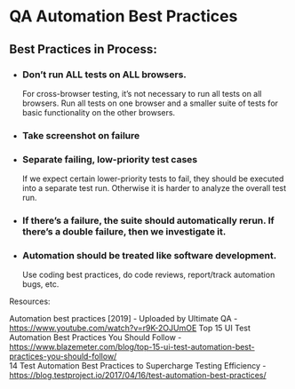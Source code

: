 # QA Automation Best Practices
## Best Practices in Process:

- ### Don’t run ALL tests on ALL browsers.
  For cross-browser testing, it’s not necessary to run all tests on all browsers. Run all tests on one browser and a smaller suite of tests for basic functionality on the other browsers. 


- ### Take screenshot on failure


- ### Separate failing, low-priority test cases 
  If we expect certain lower-priority tests to fail, they should be executed into a separate test run. Otherwise it is harder to analyze the overall test run. 


- ### If there’s a failure, the suite should automatically rerun. If there’s a double failure, then we investigate it. 


- ### Automation should be treated like software development. 
  Use coding best practices, do code reviews, report/track automation bugs, etc. 


Resources:

Automation best practices [2019] - Uploaded by Ultimate QA - https://www.youtube.com/watch?v=r9K-2OJUmOE 
Top 15 UI Test Automation Best Practices You Should Follow -  https://www.blazemeter.com/blog/top-15-ui-test-automation-best-practices-you-should-follow/  
14 Test Automation Best Practices to Supercharge Testing Efficiency - https://blog.testproject.io/2017/04/16/test-automation-best-practices/


